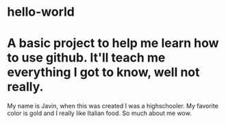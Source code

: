 # hello-world
A basic project to help me learn how to use github.
It'll teach me everything I got to know, well not really.
=
My name is Javin, when this was created I was a highschooler. My favorite color is gold and I really like Italian food. So much about me wow.
